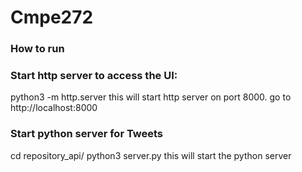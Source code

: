 # Cmpe272
### How to run
### Start http server to access the UI: 
python3 -m http.server
this will start http server on port 8000. go to http://localhost:8000
### Start python server for Tweets
cd repository_api/
python3 server.py
this will start the python server


